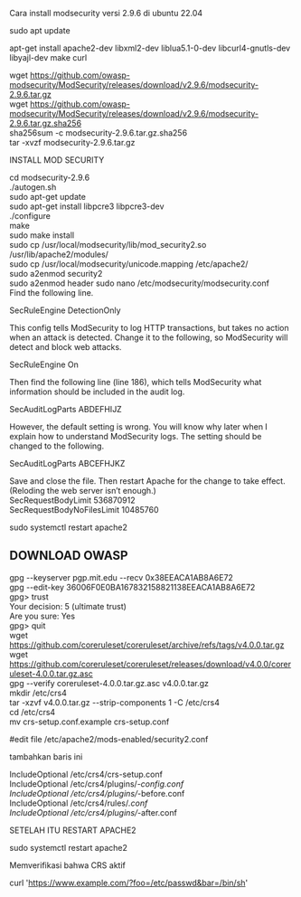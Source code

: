 Cara install modsecurity versi 2.9.6 di ubuntu 22.04

sudo apt update

apt-get install apache2-dev libxml2-dev liblua5.1-0-dev libcurl4-gnutls-dev libyajl-dev make curl 
    
wget https://github.com/owasp-modsecurity/ModSecurity/releases/download/v2.9.6/modsecurity-2.9.6.tar.gz \
wget https://github.com/owasp-modsecurity/ModSecurity/releases/download/v2.9.6/modsecurity-2.9.6.tar.gz.sha256 \
sha256sum -c modsecurity-2.9.6.tar.gz.sha256 \
tar -xvzf modsecurity-2.9.6.tar.gz 

INSTALL MOD SECURITY 

cd modsecurity-2.9.6 \
./autogen.sh  \
sudo apt-get update \
sudo apt-get install libpcre3 libpcre3-dev \
./configure \
make \
sudo make install  \
sudo cp /usr/local/modsecurity/lib/mod_security2.so /usr/lib/apache2/modules/  \
sudo cp /usr/local/modsecurity/unicode.mapping /etc/apache2/ \
sudo a2enmod security2  \
sudo a2enmod header 
sudo nano /etc/modsecurity/modsecurity.conf \
Find the following line.

SecRuleEngine DetectionOnly

This config tells ModSecurity to log HTTP transactions, but takes no action when an attack is detected. Change it to the following, so ModSecurity will detect and block web attacks.

SecRuleEngine On

Then find the following line (line 186), which tells ModSecurity what information should be included in the audit log.

SecAuditLogParts ABDEFHIJZ

However, the default setting is wrong. You will know why later when I explain how to understand ModSecurity logs. The setting should be changed to the following.

SecAuditLogParts ABCEFHJKZ

Save and close the file. Then restart Apache for the change to take effect. (Reloding the web server isn’t enough.) \
SecRequestBodyLimit 536870912 \
SecRequestBodyNoFilesLimit 10485760 

sudo systemctl restart apache2

## DOWNLOAD OWASP 

gpg --keyserver pgp.mit.edu --recv 0x38EEACA1AB8A6E72  \
gpg --edit-key 36006F0E0BA167832158821138EEACA1AB8A6E72  \
gpg> trust \
Your decision: 5 (ultimate trust)  \
Are you sure: Yes  \
gpg> quit \
wget https://github.com/coreruleset/coreruleset/archive/refs/tags/v4.0.0.tar.gz \
wget https://github.com/coreruleset/coreruleset/releases/download/v4.0.0/coreruleset-4.0.0.tar.gz.asc \
gpg --verify coreruleset-4.0.0.tar.gz.asc v4.0.0.tar.gz \
mkdir /etc/crs4  \
tar -xzvf v4.0.0.tar.gz --strip-components 1 -C /etc/crs4  \
cd /etc/crs4 \
mv crs-setup.conf.example crs-setup.conf 

#edit file /etc/apache2/mods-enabled/security2.conf

tambahkan baris ini 

IncludeOptional /etc/crs4/crs-setup.conf  \
IncludeOptional /etc/crs4/plugins/*-config.conf  \
IncludeOptional /etc/crs4/plugins/*-before.conf  \
IncludeOptional /etc/crs4/rules/*.conf \
IncludeOptional /etc/crs4/plugins/*-after.conf  

SETELAH ITU RESTART APACHE2 

sudo systemctl restart apache2  

Memverifikasi bahwa CRS aktif

curl 'https://www.example.com/?foo=/etc/passwd&bar=/bin/sh'
